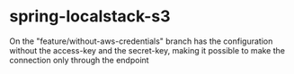 # spring-localstack-s3

On the "feature/without-aws-credentials" branch has the configuration without the access-key and the secret-key, making it possible to make the connection only through the endpoint
